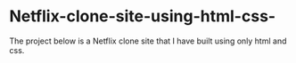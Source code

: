 # Netflix-clone-site-using-html-css-
The project below is a Netflix clone site that I have built using only html and css. 
